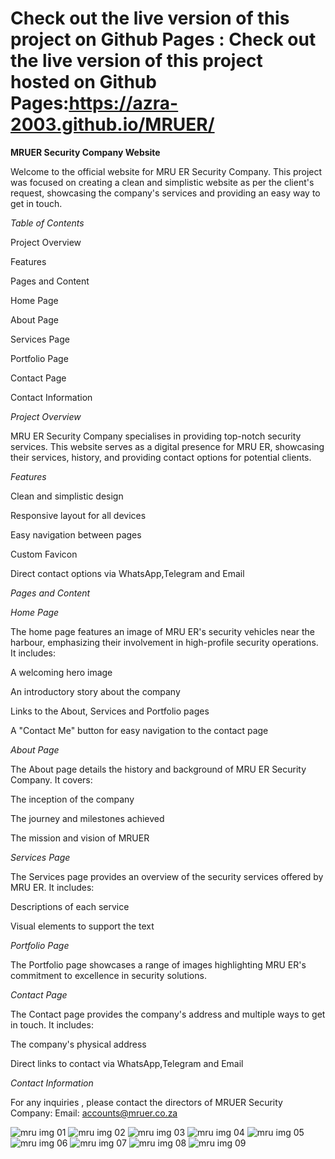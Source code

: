 # Check out the live version of this project on Github Pages : Check out the live version of this project hosted on Github Pages:https://azra-2003.github.io/MRUER/
**MRUER Security Company Website**


Welcome to the official website  for MRU ER Security Company. This project was focused on creating a clean and simplistic website as per the client's request, showcasing the company's services and providing an easy way to get in touch.


*Table of Contents*

Project Overview

Features

Pages and Content

Home Page

About Page

Services Page

Portfolio Page

Contact Page

Contact Information

*Project Overview*

MRU ER Security Company specialises in providing top-notch security services. This website serves as a digital presence for MRU ER, showcasing their services, history, and providing contact options for potential clients.

*Features*

Clean and simplistic design

Responsive layout for all devices

Easy navigation between pages

Custom Favicon

Direct contact options via WhatsApp,Telegram and Email

*Pages and Content*

*Home Page*

The home page features an image of MRU ER's security vehicles near the harbour, emphasizing their involvement in high-profile security operations. It includes:

A welcoming hero image

An introductory story about the company

Links to the About, Services and Portfolio pages

A "Contact Me" button for easy navigation to the contact page

*About Page*

The About page details the history and background of MRU ER Security Company. It covers:

The inception of the company

The journey and milestones achieved

The mission and vision of MRUER

*Services Page*

The Services page provides an overview of the security services offered by MRU ER. It includes:

Descriptions of each service

Visual elements to support the text

*Portfolio Page*

The Portfolio page showcases a range of images highlighting MRU ER's commitment to excellence in security solutions.

*Contact Page*

The Contact page provides the company's address and multiple ways to get in touch. It includes:

The company's physical address

Direct links to contact via WhatsApp,Telegram and Email

*Contact Information*

For any inquiries , please contact the directors of MRUER Security Company:
Email: accounts@mruer.co.za

![mru img 01](https://github.com/Azra-2003/MRUER/assets/157401242/447e2ea5-11da-4df8-a21b-755f2268bf64)
![mru img 02](https://github.com/Azra-2003/MRUER/assets/157401242/7e12bdd5-63e5-447c-b1e2-ab12ea498599)
![mru img 03](https://github.com/Azra-2003/MRUER/assets/157401242/d8d73231-fa65-412a-93a3-1345b2bdd9ef)
![mru img 04](https://github.com/Azra-2003/MRUER/assets/157401242/18026324-38a7-4aa1-a6ed-df2f90c55d21)
![mru img 05](https://github.com/Azra-2003/MRUER/assets/157401242/e825c785-bdca-464a-abd5-ad1487834a11)
![mru img 06](https://github.com/Azra-2003/MRUER/assets/157401242/86064b9a-2c73-4eed-b302-f5a917a60622)
![mru img 07](https://github.com/Azra-2003/MRUER/assets/157401242/b2f83936-4606-4174-aa8b-1a3b9b0b2d43)
![mru img 08](https://github.com/Azra-2003/MRUER/assets/157401242/bc16c969-a69f-44e9-8760-2f47cce71a99)
![mru img 09](https://github.com/Azra-2003/MRUER/assets/157401242/073492a9-e6bb-4c72-b4c7-7bcb5463a9c4)

















